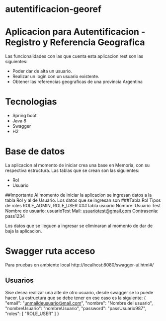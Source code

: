 # autentificacion-georef
# Aplicacion para Autentificacion - Registro y Referencia Geografica

Las funcionalidades con las que cuenta esta aplicacion rest son las siguientes:
- Poder dar de alta un usuario.
- Realizar un login con un usuario existente.
- Obtener las referencias geograficas de una provincia Argentina

# Tecnologias

- Spring boot
- Java 8
- Swagger
- H2

# Base de datos

La aplicacion al momento de iniciar crea una base en Memoria, con su respectiva estructura.
Las tablas que se crean son las siguientes:

 - Rol
 - Usuario

##Importante
Al momento de iniciar la aplicacion se ingresan datos a la tabla Rol y al de Usuario.
Los datos que se ingresan son
###Tabla Rol
Tipos de roles ROLE_ADMIN, ROLE_USER
###Tabla usuario
Nombre: Usuario Test
Nombre de usuario: usuarioTest
Mail: usuariotest@gmail.com
Contrasenia: pass1234

Los datos que se lleguen a ingresar se eliminaran al momento de dar de baja la aplicacion.

# Swagger ruta acceso

Para pruebas en ambiente local 
http://localhost:8080/swagger-ui.html#/

## Usuarios
Sise desea realizar una alte de otro usuario, desde swagger se lo puede hacer.
La estructura que se debe tener en ese caso es la siguiente:
{
  "email": "unmaildeusuario@mail.com",
  "nombre": "Nombre del usuario",
  "nombreUsuario": "nombreUsuario",
  "password": "passUsuario987",
  "roles": [
    "ROLE_USER"
  ]
}